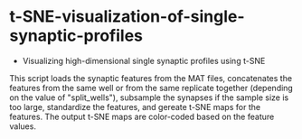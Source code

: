 # t-SNE-visualization-of-single-synaptic-profiles
* Visualizing high-dimensional single synaptic profiles using t-SNE

This script loads the synaptic features from the MAT files, concatenates the 
features from the same well or from the same replicate together (depending on 
the value of "split_wells"), subsample the synapses if the sample size is too 
large, standardize the features, and gereate t-SNE maps for the features. The 
output t-SNE maps are color-coded based on the feature values. 
